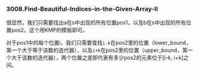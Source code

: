 ### 3008.Find-Beautiful-Indices-in-the-Given-Array-II

很显然，我们只需要找出a在s中出现的所有位置pos1，以及b在s中出现的所有位置pos2。这个用KMP的模板即可。

对于pos1中的每个位置i，我们只需要查找`i-k`在pos2里的位置（lower_bound，第一个大于等于该数的迭代器），以及`i+k`在pos2里的位置（upper_bound，第一个大于该数的迭代器），两个位置之差即代表有多少pos2的元素位于[i-k, i+k]之间。
